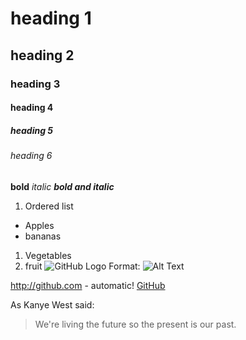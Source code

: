 # heading 1
## heading 2
### heading 3
#### heading 4
##### heading 5
###### heading 6
**bold**
*italic*
***bold and italic***
1. Ordered list
- Apples
- bananas
1. Vegetables
2. fruit
![GitHub Logo](/images/logo.png)
Format: ![Alt Text](url)

http://github.com - automatic!
[GitHub](http://github.com)

As Kanye West said:

> We're living the future so
> the present is our past.

